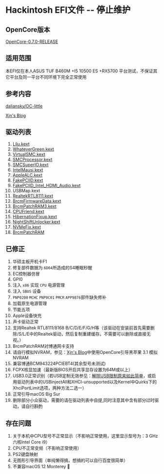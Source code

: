 # Hackintosh EFI文件 -- 停止维护
## OpenCore版本

[OpenCore-0.7.0-RELEASE](https://github.com/acidanthera/OpenCorePkg/releases/tag/0.7.0)

## 适用范围

本EFI仅在本人ASUS TUF B460M +I5 10500 ES +RX5700 平台测试，不保证其它平台及同一平台不同环境下完全正常使用

## 参考内容

[daliansky/OC-little](https://github.com/daliansky/OC-little)

[Xjn's Blog](https://blog.xjn819.com/?author=1)

## 驱动列表
1. [Lilu.kext](https://github.com/acidanthera/Lilu)
2. [WhateverGreen.kext](https://github.com/acidanthera/WhateverGreen)
3. [VirtualSMC.kext](https://github.com/acidanthera/VirtualSMC)
4. [SMCProcessor.kext](https://github.com/acidanthera/VirtualSMC)
5. [SMCSuperIO.kext](https://github.com/acidanthera/VirtualSMC)
6. [IntelMausi.kext](https://github.com/acidanthera/IntelMausi)
7. [AppleALC.kext](https://github.com/acidanthera/AppleALC)
8. [FakePCIID.kext](https://github.com/RehabMan/OS-X-Fake-PCI-ID)
9. [FakePCIID_Intel_HDMI_Audio.kext](https://github.com/RehabMan/OS-X-Fake-PCI-ID)
10. USBMap.kext
11. [RealtekRTL8111.kext](https://github.com/RehabMan/OS-X-Realtek-Network)
12. [BrcmFirmwareData.kext](https://github.com/acidanthera/BrcmPatchRAM)
13. [BrcmPatchRAM3.kext](https://github.com/acidanthera/BrcmPatchRAM)
14. [CPUFriend.kext](https://github.com/acidanthera/CPUFriend)
15. [HibernationFixup.kext](https://github.com/acidanthera/HibernationFixup)
16. [NightShiftUnlocker.kext](https://github.com/0xFireWolf/NightShiftUnlocker)
17. [NVMeFix.kext](https://github.com/acidanthera/NVMeFix)
18. [BrcmPatchRAM](https://github.com/acidanthera/BrcmPatchRAM)

## 已修正

1. 华硕主板开机卡F1
2. 修复部件数据为 `6D04`所造成的S4睡眠秒醒
3. EC控制器仿冒
4. GPI0
5. 注入 `x86` 实现 `CPU` 电源管理
6. 注入 `SBUS` 设备
7. `PNP0200` `MCHC`  `PNP0C01` `PMCR`  `APP9876`部件缺失修补
8. 加载原生电源管理
9. 节能五项
10. Apple设备快充
11. 声卡驱动正常
12. 支持Realtek RTL8111/8168 B/C/D/E/F/G/H等（该驱动在安装前首先需要删除/S/L/E中的Realtek驱动，然后复制重建缓存。不需要可以删除或直接无视。）
13. BrcmPatchRAM对博通网卡支持
14. 请自行模拟NVRAM，参见：[Xjn's Blog](https://blog.xjn819.com/)中使用OpenCore引导黑苹果 3.1 模拟NVRAM
15. 兼容博通BCM943224PCIEBT4(其余型号未测试)
16. FCPX核显加速（最新版BIOS开启共享显存设置为64M或以上）
17. USB3.0正常识别（若USB定制无效参见：[解除USB限制原来如此简单](https://www.isolves.com/it/rj/jy/2020-06-24/21445.html)，或启用驱动列表中的USBinjectAll和XHCI-unsupported以及Kernel中Quirks下的XhciPortLimit选项，两种方法二选一）
18. 正常引导macOS Big Sur
19. 删除部分小众驱动，需要的请在驱动列表中自提,同时注意其中含有部分过时驱动，请自行斟酌

## 存在问题

1. 关于本机中CPU型号不正常显示（不影响正常使用，这里显示型号为：3 GHz 六核Intel Core i9）
2. CPU不正常变频（不影响正常使用）
3. PS2键盘映射
4. 无图形引导界面（单纯懒得搞，想搞的可以自行百度很简单）
5. 不兼容macOS 12 Monterey

